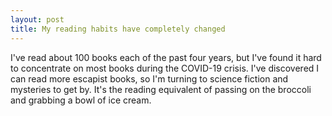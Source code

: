 ```yaml
---
layout: post
title: My reading habits have completely changed
---
```


I've read about 100 books each of the past four years, but I've found it hard to concentrate on most books during the COVID-19 crisis. I've discovered I can read more escapist books, so I'm turning to science fiction and mysteries to get by. It's the reading equivalent of passing on the broccoli and grabbing a bowl of ice cream.
